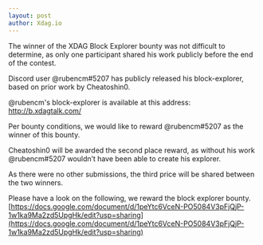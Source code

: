 ```yaml
---
layout: post
author: Xdag.io
---
```


The winner of the XDAG Block Explorer bounty was not difficult to determine, as only one participant shared his work publicly before the end of the contest.

Discord user @rubencm#5207 has publicly released his block-explorer, based on prior work by Cheatoshin0.

@rubencm's block-explorer is available at this address: http://b.xdagtalk.com/

Per bounty conditions, we would like to reward @rubencm#5207 as the winner of this bounty.

Cheatoshin0 will be awarded the second place reward, as without his work @rubencm#5207 wouldn’t have been able to create his explorer.

As there were no other submissions, the third price will be shared between the two winners.

Please have a look on the following, we reward the block explorer bounty.
[https://docs.google.com/document/d/1peYtc6VceN-PO5084V3pFjQjP-1w1ka9Ma2zd5UpgHk/edit?usp=sharing](https://docs.google.com/document/d/1peYtc6VceN-PO5084V3pFjQjP-1w1ka9Ma2zd5UpgHk/edit?usp=sharing)